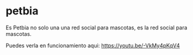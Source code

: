 # petbia
 Es Petbia no solo una una red social para mascotas, es la red social para mascotas.
 
Puedes verla en funcionamiento aqui: https://youtu.be/-VkMy4pKqV4

